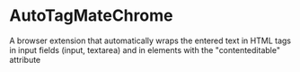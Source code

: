 # AutoTagMateChrome
A browser extension that automatically wraps the entered text in HTML tags in input fields (input, textarea) and in elements with the "contenteditable" attribute
